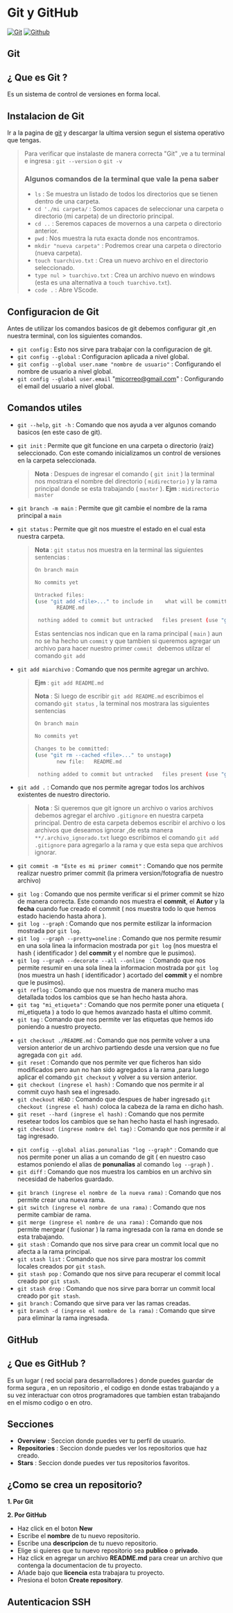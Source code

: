 # **Git y GitHub**
[![Git](https://img.shields.io/badge/Git-fff1f2?style=for-the-badge&logo=git&logoColor=fb7185&labelColor=1c1917)]()
[![Github](https://img.shields.io/badge/Github-fafaf9?style=for-the-badge&logo=github&logoColor=fafaf9&labelColor=1c1917)]()
## **Git**

## **¿ Que es Git ?**

Es un sistema de control de versiones en forma local.

## **Instalacion de Git**

Ir a la pagina de [git](https://git-scm.com/ "git") y descargar la ultima version segun el sistema operativo que tengas.

> Para verificar que instalaste de manera correcta "Git" ,ve a tu terminal e ingresa : `git --version` o `git -v` 
> ### **Algunos comandos de la terminal que vale la pena saber**
>
> * `ls` : Se muestra un listado de todos los directorios que se tienen dentro de una carpeta.
> * `cd './mi carpeta/` : Somos capaces de seleccionar una carpeta o directorio (mi carpeta) de un directorio principal.
> * `cd ..` : Seremos capaces de movernos a una carpeta o directorio anterior. 
> * `pwd` : Nos muestra la ruta exacta donde nos encontramos.
> * `mkdir "nueva carpeta"` : Podremos crear una carpeta o directorio (nueva carpeta).
> * `touch tuarchivo.txt` : Crea un nuevo archivo en el directorio seleccionado.
> * `type nul > tuarchivo.txt` : Crea un archivo nuevo en windows (esta es una alternativa a `touch tuarchivo.txt`).
> * `code .` : Abre VScode. 

## **Configuracion de Git**

Antes de utilizar los comandos basicos de git debemos configurar git ,en nuestra terminal, con los siguientes comandos.
* `git config` : Esto nos sirve para trabajar con la configuracion de git. 
* `git config --global` : Configuracion aplicada a nivel global. 
* `git config --global user.name "nombre de usuario"` : Configurando el nombre de usuario a nivel global. 
* `git config --global user.email` "micorreo@gmail.com" : Configurando el email del usuario a nivel global.

## **Comandos utiles**

* `git --help`, `git -h` : Comando que nos ayuda a ver algunos comando basicos (en este caso de git).
* `git init` : Permite que git funcione en una carpeta o directorio (raiz) seleccionado. Con este comando inicializamos un control de versiones en la carpeta seleccionada.

  > **Nota** : Despues de ingresar el comando ( `git init` ) la terminal nos mostrara el nombre del directorio ( `midirectorio` ) y la rama principal donde se esta trabajando ( `master` ). **Ejm** : `midirectorio master`
* `git branch -m main` : Permite que git cambie el nombre de la rama principal a  `main`
*  `git status` : Permite que git nos muestre el estado en el cual esta nuestra carpeta.
   > **Nota** : `git status` nos muestra en la terminal las siguientes sentencias :
   >
   >  ```bash 
   >  On branch main
   > 
   >  No commits yet
   >  
   >  Untracked files:
   >  (use "git add <file>..." to include in    what will be committed)
   >         README.md
   > 
   >   nothing added to commit but untracked   files present (use "git add" to track)
   >  ```
   > Estas sentencias nos indican que en la rama principal ( `main` ) aun no se ha hecho un `commit` y que tambien si queremos agregar un archivo para hacer nuestro primer `commit ` debemos utilzar el comando `git add`
*  `git add miarchivo` : Comando que nos permite agregar un archivo. 
   > **Ejm** : `git add README.md`
   >
   > **Nota** : Si luego de escribir `git add README.md` escribimos el comando `git status` , la terminal nos mostrara las siguientes sentencias
   >
   >  ```bash 
   >  On branch main
   > 
   >  No commits yet
   >  
   >  Changes to be committed:
   >  (use "git rm --cached <file>..." to unstage)
   >         new file:   README.md
   > 
   >   nothing added to commit but untracked   files present (use "git add" to track)
   >  ``` 

* `git add .` : Comando que nos permite agregar todos los archivos existentes de nuestro directorio.
  
  > **Nota** : Si queremos que git ignore un archivo o varios archivos debemos agregar el archivo `.gitignore` en nuestra carpeta principal. Dentro de esta carpeta debemos escribir el archivo o los archivos que deseamos ignorar ,de esta manera `**/.archivo_ignorado.txt` luego escribimos el comando `git add .gitignore` para agregarlo a la rama y que esta sepa que archivos ignorar.
* `git commit -m "Este es mi primer commit"` : Comando que nos permite realizar nuestro primer commit (la primera version/fotografia de nuestro archivo)
<!-- *aqui comienza los logs -->
* `git log` : Comando que nos permite verificar si el primer commit se hizo de manera correcta. Este comando nos muestra el **commit**, el **Autor** y la **fecha** cuando fue creado el commit ( nos muestra todo lo que hemos estado haciendo hasta ahora ).
* `git log --graph` : Comando que nos permite estilizar la informacion mostrada por `git log`.
* `git log --graph --pretty=oneline` : Comando que nos permite resumir en una sola linea la informacion mostrada por `git log` (nos muestra el hash ( identificador ) del **commit** y el nombre que le pusimos).
* `git log --graph --decorate --all --online ` : Comando que nos permite resumir en una sola linea la informacion mostrada por `git log` (nos muestra un hash ( identificador ) acortado del **commit** y el nombre que le pusimos).
* `git reflog` : Comando que nos muestra de manera mucho mas detallada todos los cambios que se han hecho hasta ahora.
* `git tag "mi_etiqueta"` : Comando que nos permite poner una etiqueta ( mi_etiqueta ) a todo lo que hemos avanzado hasta el ultimo commit.
* `git tag` : Comando que nos permite ver las etiquetas que hemos ido poniendo a nuestro proyecto.
<!-- *aqui comienza los checkout --> 
* `git checkout ./README.md` : Comando que nos permite volver a una version anterior de un archivo partiendo desde una version que no fue agregada con `git add`.
* `git reset` : Comando que nos permite ver que ficheros han sido modificados pero aun no han sido agregados a la rama ,para luego aplicar el comando `git checkout` y volver a su version anterior.
* `git checkout (ingrese el hash)` : Comando que nos permite ir al commit cuyo hash sea el ingresado.
* `git checkout HEAD` : Comando que despues de haber ingresado `git checkout (ingrese el hash)` coloca la cabeza de la rama en dicho hash.
* `git reset --hard (ingrese el hash)` : Comando que nos permite resetear todos los cambios que se han hecho hasta el hash ingresado.
* `git checkout (ingrese nombre del tag)` : Comando que nos permite ir al tag ingresado.
<!-- *aqui comienzan otros git -->
* `git config --global alias.ponunalias "log --graph"` : Comando que nos permite poner un alias a un comando de git ( en nuestro caso estamos poniendo el alias de **ponunalias** al comando `log --graph` ) .
* `git diff` : Comando que nos muestra los cambios en un archivo sin necesidad de haberlos guardado.
<!-- * git para equipos -->
* `git branch (ingrese el nombre de la nueva rama)` : Comando que nos permite crear una nueva rama. 
* `git switch (ingrese el nombre de una rama)` : Comando que nos permite cambiar de rama.
* `git merge (ingrese el nombre de una rama)` : Comando que nos permite mergear ( fusionar ) la rama ingresada con la rama en donde se esta trabajando.
* `git stash` : Comando que nos sirve para crear un commit local que no afecta a la rama principal.
* `git stash list` : Comando que nos sirve para mostrar los commit locales creados por `git stash`.
* `git stash pop` : Comando que nos sirve para recuperar el commit local creado por `git stash`.
* `git stash drop` : Comando que nos sirve para borrar un commit local creado por `git stash`.
* `git branch` : Comando que sirve para ver las ramas creadas.
* `git branch -d (ingrese el nombre de la rama)` : Comando que sirve para eliminar la rama ingresada.

## **GitHub**

## **¿ Que es GitHub ?**

Es un lugar ( red social para desarrolladores ) donde puedes guardar de forma segura , en un repositorio , el codigo en donde estas trabajando y a su vez interactuar con otros programadores que tambien estan trabajando en el mismo codigo o en otro.

## **Secciones**

* **Overview** : Seccion donde puedes ver tu perfil de usuario.
* **Repositories** : Seccion donde puedes ver los repositorios que haz creado.
* **Stars** : Seccion donde puedes ver tus repositorios favoritos.

## **¿Como se crea un repositorio?**

**1. Por Git**



**2. Por GitHub**

* Haz click en el boton **New**
* Escribe el **nombre** de tu nuevo repositorio.
* Escribe una **descripcion** de tu nuevo repositorio.
* Elige si quieres que tu nuevo repositorio sea **publico** o **privado**.
* Haz click en agregar un archivo **README.md** para crear un archivo que contenga la documentacion de tu proyecto.
* Añade bajo que **licencia** esta trabajara tu proyecto.
* Presiona el boton **Create repository**.
  

## **Autenticacion SSH**







